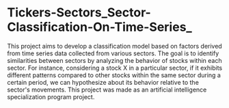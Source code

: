 # Tickers-Sectors_Sector-Classification-On-Time-Series_
 This project aims to develop a classification model based on factors derived from time series data collected from various sectors. The goal is to identify similarities between sectors by analyzing the behavior of stocks within each sector. For instance, considering a stock X in a particular sector, if it exhibits different patterns compared to other stocks within the same sector during a certain period, we can hypothesize about its behavior relative to the sector's movements. This project was made as an artificial intelligence specialization program project.
